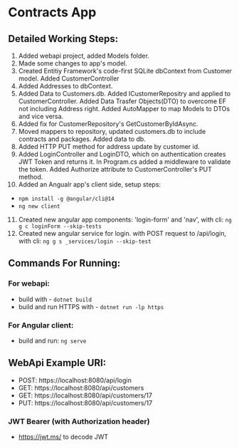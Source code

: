 # Contracts App

## Detailed Working Steps:
1. Added webapi project, added Models folder.
2. Made some changes to app's model.
3. Created Entitiy Framework's code-first SQLite dbContext from Customer model. Added CustomerController
4. Added Addresses to dbContext.
5. Added Data to Customers.db. Added ICustomerRepositry and applied to CustomerController. Added Data Trasfer Objects(DTO) to overcome EF not including Address right. Added AutoMapper to map Models to DTOs and vice versa.
6. Added fix for CustomerRepository's GetCustomerByIdAsync.
7. Moved mappers to repository, updated customers.db to include contracts and packages. Added data to db.
8. Added HTTP PUT method for address update by customer id. 
9. Added LoginController and LoginDTO, which on authentication creates JWT Token and returns it. In Program.cs added a middleware to validate the token. Added Authorize attribute to CustomerController's PUT method.
10. Added an Angualr app's client side, setup steps:
* `npm install -g @angular/cli@14`
* `ng new client`
11. Created new angular app components: 'login-form' and 'nav', with cli: `ng g c loginForm --skip-tests`
12. Created new angular service for login. with POST request to /api/login, with cli: `ng g s _services/login --skip-test`


## Commands For Running:
### For webapi:
* build with - `dotnet build `
* build and run HTTPS with - `dotnet run -lp https`

### For Angular client:
* build and run: `ng serve`



## WebApi Example URI:
* POST: https://localhost:8080/api/login
* GET: https://localhost:8080/api/customers
* GET: https://localhost:8080/api/customers/17
* PUT: https://localhost:8080/api/customers/17

### JWT Bearer (with Authorization header)
* https://jwt.ms/ to decode JWT
